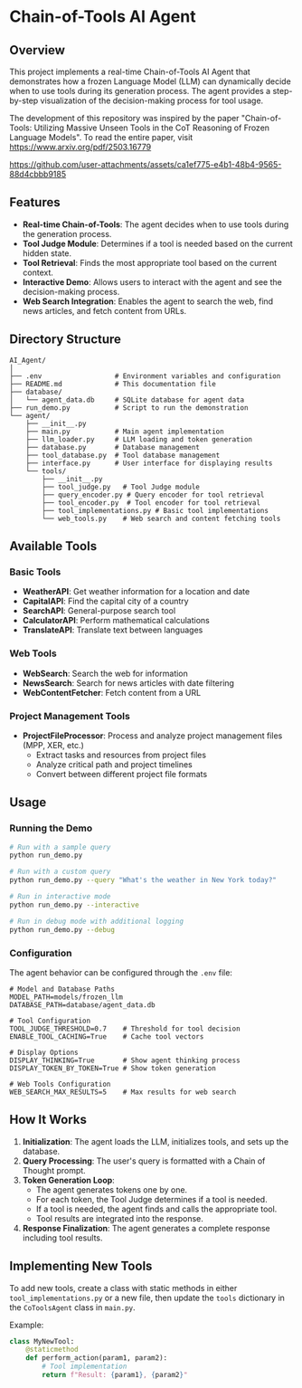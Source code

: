 # Chain-of-Tools AI Agent

## Overview

This project implements a real-time Chain-of-Tools AI Agent that demonstrates how a frozen Language Model (LLM) can dynamically decide when to use tools during its generation process. The agent provides a step-by-step visualization of the decision-making process for tool usage.

The development of this repository was inspired by the paper "Chain-of-Tools: Utilizing Massive Unseen Tools in the CoT Reasoning of Frozen Language Models". To read the entire paper, visit https://www.arxiv.org/pdf/2503.16779

https://github.com/user-attachments/assets/ca1ef775-e4b1-48b4-9565-88d4cbbb9185

## Features

- **Real-time Chain-of-Tools**: The agent decides when to use tools during the generation process.
- **Tool Judge Module**: Determines if a tool is needed based on the current hidden state.
- **Tool Retrieval**: Finds the most appropriate tool based on the current context.
- **Interactive Demo**: Allows users to interact with the agent and see the decision-making process.
- **Web Search Integration**: Enables the agent to search the web, find news articles, and fetch content from URLs.

## Directory Structure

```
AI_Agent/
│
├── .env                  # Environment variables and configuration
├── README.md             # This documentation file
├── database/
│   └── agent_data.db     # SQLite database for agent data
├── run_demo.py           # Script to run the demonstration
└── agent/
    ├── __init__.py
    ├── main.py           # Main agent implementation
    ├── llm_loader.py     # LLM loading and token generation
    ├── database.py       # Database management
    ├── tool_database.py  # Tool database management
    ├── interface.py      # User interface for displaying results
    └── tools/
        ├── __init__.py
        ├── tool_judge.py   # Tool Judge module
        ├── query_encoder.py # Query encoder for tool retrieval
        ├── tool_encoder.py  # Tool encoder for tool retrieval
        ├── tool_implementations.py # Basic tool implementations
        └── web_tools.py    # Web search and content fetching tools
```

## Available Tools

### Basic Tools
- **WeatherAPI**: Get weather information for a location and date
- **CapitalAPI**: Find the capital city of a country
- **SearchAPI**: General-purpose search tool
- **CalculatorAPI**: Perform mathematical calculations
- **TranslateAPI**: Translate text between languages

### Web Tools
- **WebSearch**: Search the web for information
- **NewsSearch**: Search for news articles with date filtering
- **WebContentFetcher**: Fetch content from a URL

### Project Management Tools
- **ProjectFileProcessor**: Process and analyze project management files (MPP, XER, etc.)
  - Extract tasks and resources from project files
  - Analyze critical path and project timelines
  - Convert between different project file formats

## Usage

### Running the Demo

```bash
# Run with a sample query
python run_demo.py

# Run with a custom query
python run_demo.py --query "What's the weather in New York today?"

# Run in interactive mode
python run_demo.py --interactive

# Run in debug mode with additional logging
python run_demo.py --debug
```

### Configuration

The agent behavior can be configured through the `.env` file:

```
# Model and Database Paths
MODEL_PATH=models/frozen_llm
DATABASE_PATH=database/agent_data.db

# Tool Configuration
TOOL_JUDGE_THRESHOLD=0.7    # Threshold for tool decision
ENABLE_TOOL_CACHING=True    # Cache tool vectors

# Display Options
DISPLAY_THINKING=True       # Show agent thinking process
DISPLAY_TOKEN_BY_TOKEN=True # Show token generation

# Web Tools Configuration
WEB_SEARCH_MAX_RESULTS=5    # Max results for web search
```

## How It Works

1. **Initialization**: The agent loads the LLM, initializes tools, and sets up the database.
2. **Query Processing**: The user's query is formatted with a Chain of Thought prompt.
3. **Token Generation Loop**:
   - The agent generates tokens one by one.
   - For each token, the Tool Judge determines if a tool is needed.
   - If a tool is needed, the agent finds and calls the appropriate tool.
   - Tool results are integrated into the response.
4. **Response Finalization**: The agent generates a complete response including tool results.

## Implementing New Tools

To add new tools, create a class with static methods in either `tool_implementations.py` or a new file, then update the `tools` dictionary in the `CoToolsAgent` class in `main.py`.

Example:

```python
class MyNewTool:
    @staticmethod
    def perform_action(param1, param2):
        # Tool implementation
        return f"Result: {param1}, {param2}"
```
